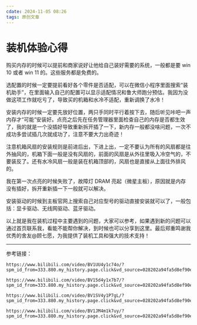 ```yaml
---
cdate: 2024-11-05 08:26
tags: 原创文章 
---
```


# 装机体验心得

购买内存的时候可以提前和商家说好让他给自己装好需要的系统，一般都是要 win 10 或者 win 11 的。这些服务都是免费的。

选配置的时候一定要提前看好各个零件是否适配，可以在微信小程序里面搜索“装机助手”，在里面输入自己的配置可以显示适配情况和鲁大师跑分预估。我因为没做这项工作就吃亏了，导致买的机箱和水冷不适配，重新调换了水冷！

安装内存的时候一定要先放好位置，两只手同时平行着按下去，随后听见咔吧一声内存才“可能”安装好。点亮之后先在任务管理器里面检查自己的内存是否都生效了，我的就是一个没插好导致重新拆开插了一下，新内存一般都没啥问题，一次不成功多尝试插几次就成功了，注意不要大力出奇迹！

注意机箱风扇的安装规则是前进后出，下进上出，一定不要认为所有的风扇都是往外抽风的，机箱下面一般是没有风扇的，前面的风扇是从外往里吸入冷空气的，不要装反了。还有水冷风扇一般是装在机箱顶部的，风扇也是直接从上面往外排风的。

我在第一次点亮的时候失败了，故障灯 DRAM 亮起（微星主板），原因就是内存没有插好，拆开重新插一下一般就可以解决。

安装驱动的时候到主板官网上搜索自己对应型号的驱动直接安装就可以了，一般包括：显卡驱动、无线网驱动、蓝牙驱动。

以上就是我在装机过程中主要遇到的问题，大家可以参考，如果遇到新的问题可以通过首页联系我，看能不能帮你解决，到时候也可以分享到这里。最后郑重鸣谢我优秀的舍友@顾七愿，为我提供了装机工具和强大的技术支持！

---

参考链接：

```
https://www.bilibili.com/video/BV1UU4y1c74o/?spm_id_from=333.880.my_history.page.click&vd_source=028202a94fa5d8ef90ee83b8f049c8f8

https://www.bilibili.com/video/BV15d4y1x7b7/?spm_id_from=333.880.my_history.page.click&vd_source=028202a94fa5d8ef90ee83b8f049c8f8

https://www.bilibili.com/video/BV1SV4y1P7gL/?spm_id_from=333.880.my_history.page.click&vd_source=028202a94fa5d8ef90ee83b8f049c8f8

https://www.bilibili.com/video/BV1JM4m1k7uy/?spm_id_from=333.880.my_history.page.click&vd_source=028202a94fa5d8ef90ee83b8f049c8f8
```